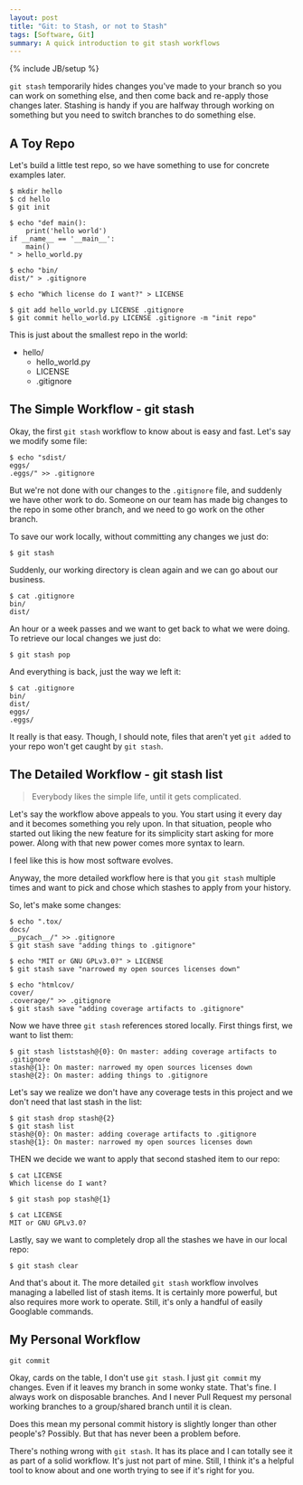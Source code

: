 ```yaml
---
layout: post
title: "Git: to Stash, or not to Stash"
tags: [Software, Git]
summary: A quick introduction to git stash workflows
---
```

{% include JB/setup %}

`git stash` temporarily hides changes you've made to your branch so you can work on something else, and then come back and re-apply those changes later. Stashing is handy if you are halfway through working on something but you need to switch branches to do something else.


## A Toy Repo

Let's build a little test repo, so we have something to use for concrete examples later.

    $ mkdir hello
    $ cd hello
    $ git init

    $ echo "def main():
        print('hello world')
    if __name__ == '__main__':
        main()
    " > hello_world.py

    $ echo "bin/
    dist/" > .gitignore

    $ echo "Which license do I want?" > LICENSE

    $ git add hello_world.py LICENSE .gitignore
    $ git commit hello_world.py LICENSE .gitignore -m "init repo"

This is just about the smallest repo in the world:

* hello/
  * hello_world.py
  * LICENSE
  * .gitignore


## The Simple Workflow - git stash

Okay, the first `git stash` workflow to know about is easy and fast.  Let's say we modify some file:

    $ echo "sdist/
    eggs/
    .eggs/" >> .gitignore

But we're not done with our changes to the `.gitignore` file, and suddenly we have other work to do. Someone on our team has made big changes to the repo in some other branch, and we need to go work on the other branch.

To save our work locally, without committing any changes we just do:

    $ git stash

Suddenly, our working directory is clean again and we can go about our business.

    $ cat .gitignore
    bin/
    dist/

An hour or a week passes and we want to get back to what we were doing. To retrieve our local changes we just do:

    $ git stash pop

And everything is back, just the way we left it:

    $ cat .gitignore
    bin/
    dist/
    eggs/
    .eggs/

It really is that easy. Though, I should note, files that aren't yet `git add`ed to your repo won't get caught by `git stash`.


## The Detailed Workflow - git stash list

> Everybody likes the simple life, until it gets complicated.

Let's say the workflow above appeals to you. You start using it every day and it becomes something you rely upon. In that situation, people who started out liking the new feature for its simplicity start asking for more power. Along with that new power comes more syntax to learn.

I feel like this is how most software evolves.

Anyway, the more detailed workflow here is that you `git stash` multiple times and want to pick and chose which stashes to apply from your history.

So, let's make some changes:

    $ echo ".tox/
    docs/
    __pycach__/" >> .gitignore
    $ git stash save "adding things to .gitignore"
    
    $ echo "MIT or GNU GPLv3.0?" > LICENSE
    $ git stash save "narrowed my open sources licenses down"
    
    $ echo "htmlcov/
    cover/
    .coverage/" >> .gitignore
    $ git stash save "adding coverage artifacts to .gitignore"

Now we have three `git stash` references stored locally. First things first, we want to list them:

    $ git stash liststash@{0}: On master: adding coverage artifacts to .gitignore
    stash@{1}: On master: narrowed my open sources licenses down
    stash@{2}: On master: adding things to .gitignore

Let's say we realize we don't have any coverage tests in this project and we don't need that last stash in the list:

    $ git stash drop stash@{2}
    $ git stash list
    stash@{0}: On master: adding coverage artifacts to .gitignore
    stash@{1}: On master: narrowed my open sources licenses down

THEN we decide we want to apply that second stashed item to our repo:

    $ cat LICENSE 
    Which license do I want?
    
    $ git stash pop stash@{1}
    
    $ cat LICENSE 
    MIT or GNU GPLv3.0?

Lastly, say we want to completely drop all the stashes we have in our local repo:

    $ git stash clear

And that's about it. The more detailed `git stash` workflow involves managing a labelled list of stash items. It is certainly more powerful, but also requires more work to operate. Still, it's only a handful of easily Googlable commands.


## My Personal Workflow

    git commit

Okay, cards on the table, I don't use `git stash`. I just `git commit` my changes. Even if it leaves my branch in some wonky state. That's fine. I always work on disposable branches. And I never Pull Request my personal working branches to a group/shared branch until it is clean.

Does this mean my personal commit history is slightly longer than other people's? Possibly. But that has never been a problem before.

There's nothing wrong with `git stash`. It has its place and I can totally see it as part of a solid workflow. It's just not part of mine. Still, I think it's a helpful tool to know about and one worth trying to see if it's right for you.
